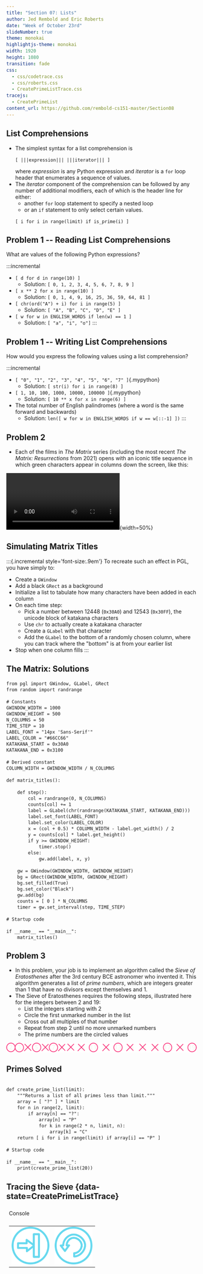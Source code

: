 ```yaml
---
title: "Section 07: Lists"
author: Jed Rembold and Eric Roberts
date: "Week of October 23rd"
slideNumber: true
theme: monokai
highlightjs-theme: monokai
width: 1920
height: 1080
transition: fade
css:
  - css/codetrace.css
  - css/roberts.css
  - CreatePrimeListTrace.css
tracejs:
  - CreatePrimeList
content_url: https://github.com/rembold-cs151-master/Section08
---
```



## List Comprehensions
- The simplest syntax for a list comprehension is
  ```mypython
  [ |||expression||| |||iterator||| ]
  ```
  where _expression_ is any Python expression and _iterator_ is a `for` loop header that enumerates a sequence of values.
- The _iterator_ component of the comprehension can be followed by any number of additional modifiers, each of which is the header line for either:
  - another `for` loop statement to specify a nested loop
  - or an `if` statement to only select certain values.
  ```mypython
  [ i for i in range(limit) if is_prime(i) ]
  ```

## Problem 1 -- Reading List Comprehensions
What are values of the following Python expressions?

:::incremental
- `[ d for d in range(10) ]`
  - Solution: `[ 0, 1, 2, 3, 4, 5, 6, 7, 8, 9 ]`
- `[ x ** 2 for x in range(10) ]`
  - Solution: `[ 0, 1, 4, 9, 16, 25, 36, 59, 64, 81 ]`
- `[ chr(ord("A") + i) for i in range(5) ]`
  - Solution: `[ "A", "B", "C", "D", "E" ]`
- `[ w for w in ENGLISH_WORDS if len(w) == 1 ]`
  - Solution: `[ "a", "i", "o"]`
:::

<!--
```{.mypython data-line-numbers=2}
>>> [d for d in range(10)]
[0, 1, 2, 3, 4, 5, 6, 7, 8, 9]
```
-->

## Problem 1 -- Writing List Comprehensions
How would you express the following values using a list comprehension?

:::incremental
- `[ "0", "1", "2", "3", "4", "5", "6", "7" ]`{.mypython}
  - Solution: `[ str(i) for i in range(8) ]`
- `[ 1, 10, 100, 1000, 10000, 100000 ]`{.mypython}
  - Solution: `[ 10 ** x for x in range(6) ]`
- The total number of English palindromes (where a word is the same forward and backwards)
  - Solution: `len([ w for w in ENGLISH_WORDS if w == w[::-1] ])`
:::


## Problem 2
- Each of the films in _The Matrix_ series (including the most recent _The Matrix: Resurrections_ from 2021) opens with an iconic title sequence in which green characters appear in columns down the screen, like this:

![](./video/MatrixTitlesShort.mov){width=50%}


## Simulating Matrix Titles
:::{.incremental style='font-size:.9em'}
To recreate such an effect in PGL, you have simply to:

- Create a `GWindow`
- Add a black `GRect` as a background
- Initialize a list to tabulate how many characters have been added in each column
- On each time step:
  - Pick a number between 12448 (`0x30A0`) and 12543 (`0x30FF`), the unicode block of katakana characters
  - Use `chr` to actually create a katakana character
  - Create a `GLabel` with that character
  - Add the `GLabel` to the bottom of a randomly chosen column, where you can track where the "bottom" is at from your earlier list
- Stop when one column fills
:::

## The Matrix: Solutions
```{.mypython style='max-height:850px; font-size: .75em;'}
from pgl import GWindow, GLabel, GRect
from random import randrange

# Constants
GWINDOW_WIDTH = 1000
GWINDOW_HEIGHT = 500
N_COLUMNS = 50
TIME_STEP = 10
LABEL_FONT = "14px 'Sans-Serif'"
LABEL_COLOR = "#66CC66"
KATAKANA_START = 0x30A0
KATAKANA_END = 0x3100

# Derived constant
COLUMN_WIDTH = GWINDOW_WIDTH / N_COLUMNS

def matrix_titles():

    def step():
        col = randrange(0, N_COLUMNS)
        counts[col] += 1
        label = GLabel(chr(randrange(KATAKANA_START, KATAKANA_END)))
        label.set_font(LABEL_FONT)
        label.set_color(LABEL_COLOR)
        x = (col + 0.5) * COLUMN_WIDTH - label.get_width() / 2
        y = counts[col] * label.get_height()
        if y >= GWINDOW_HEIGHT:
            timer.stop()
        else:
            gw.add(label, x, y)

    gw = GWindow(GWINDOW_WIDTH, GWINDOW_HEIGHT)
    bg = GRect(GWINDOW_WIDTH, GWINDOW_HEIGHT)
    bg.set_filled(True)
    bg.set_color("Black")
    gw.add(bg)
    counts = [ 0 ] * N_COLUMNS
    timer = gw.set_interval(step, TIME_STEP)

# Startup code

if __name__ == "__main__":
    matrix_titles()
```

## Problem 3
- In this problem, your job is to implement an algorithm called the _Sieve of Eratosthenes_ after the 3rd century BCE astronomer who invented it. This algorithm generates a list of _prime numbers_, which are integers greater than 1 that have no divisors except themselves and 1.
- The Sieve of Eratosthenes requires the following steps, illustrated here for the integers between 2 and 19:
  <ul>
    <li class='fragment' data-fragment-index=0> List the integers starting with 2 </li>
    <li class='fragment' data-fragment-index=1> Circle the first unmarked number in the list </li>
    <li class='fragment' data-fragment-index=2> Cross out all multiples of that number </li>
    <li class='fragment' data-fragment-index=3> Repeat from step 2 until no more unmarked numbers </li>
    <li class='fragment' data-fragment-index=11> The prime numbers are the circled values </li>
  </ul>

![](./images/sieve.svg)

## Primes Solved
```{.mypython style='max-height:850px; font-size:.8em'}

def create_prime_list(limit):
    """Returns a list of all primes less than limit."""
    array = [ "?" ] * limit
    for n in range(2, limit):
        if array[n] == "?":
            array[n] = "P"
            for k in range(2 * n, limit, n):
                array[k] = "C"
    return [ i for i in range(limit) if array[i] == "P" ]

# Startup code

if __name__ == "__main__":
    print(create_prime_list(20))
```

## Tracing the Sieve {data-state=CreatePrimeListTrace}

<table id="CreatePrimeListTable">
<tbody style="border:none;">
<tr><td><div id="CreatePrimeListTrace" style="margin:0px;"></div></td></tr>
<tr><td>
<div id="CreatePrimeListBanner" style="margin:0px; padding:0px;">Console</div>
</td></tr>
<tr><td><div id="CreatePrimeListConsole"></div></td></tr>
<tr>
<td style="text-align:center;">
<table class="CTControlStrip">
<tbody>
<tr>
<td>
<img id=CreatePrimeListTraceStepInButton
     class="CTButton"
     src="images/StepInControl.png"
     style="width:100px"
     alt="StepInButton" />
</td>
<td>
<img id=CreatePrimeListTraceResetButton
     class="CTButton"
     src="images/ResetControl.png"
     style="width:100px"
     alt="ResetButton" />
</td>
</tr>
</tbody>
</table>
</td>
</tr>
</table>
